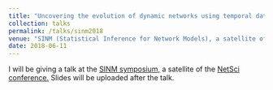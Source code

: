 ```yaml
---
title: "Uncovering the evolution of dynamic networks using temporal data"
collection: talks
permalink: /talks/sinm2018
venue: "SINM (Statistical Inference for Network Models), a satellite of the NetSci conference"
date: 2018-06-11
---
```


I will be giving a talk at the [SINM symposium,](http://danlarremore.com/sinm2018/) a satellite of the [NetSci conference.](https://www.netsci2018.com/) Slides will be uploaded after the talk.